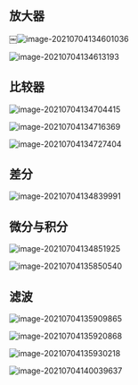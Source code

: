 <!-- 
title: 03-运放
sort: 
--> 

## 放大器

￼![image-20210704134601036](https://gitee.com/nmdfzf404/Image-hosting/raw/master/2021/20210704134601.png)

![image-20210704134613193](https://gitee.com/nmdfzf404/Image-hosting/raw/master/2021/20210704134613.png)

## 比较器

![image-20210704134704415](https://gitee.com/nmdfzf404/Image-hosting/raw/master/2021/20210704134704.png)

![image-20210704134716369](https://gitee.com/nmdfzf404/Image-hosting/raw/master/2021/20210704134716.png)

![image-20210704134727404](https://gitee.com/nmdfzf404/Image-hosting/raw/master/2021/20210704134727.png)

## 差分

![image-20210704134839991](https://gitee.com/nmdfzf404/Image-hosting/raw/master/2021/20210704134840.png)

## 微分与积分

![image-20210704134851925](https://gitee.com/nmdfzf404/Image-hosting/raw/master/2021/20210704134851.png)

![image-20210704135850540](https://gitee.com/nmdfzf404/Image-hosting/raw/master/2021/20210704135850.png)

## 滤波

![image-20210704135909865](https://gitee.com/nmdfzf404/Image-hosting/raw/master/2021/20210704135909.png)

![image-20210704135920868](https://gitee.com/nmdfzf404/Image-hosting/raw/master/2021/20210704135920.png)

![image-20210704135930218](https://gitee.com/nmdfzf404/Image-hosting/raw/master/2021/20210704135930.png)

![image-20210704140039637](https://gitee.com/nmdfzf404/Image-hosting/raw/master/2021/20210704140039.png)